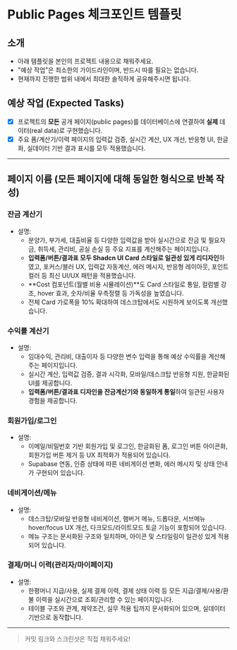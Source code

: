 # Public Pages 체크포인트 템플릿

## 소개

- 아래 템플릿을 본인의 프로젝트 내용으로 채워주세요.
- "예상 작업"은 최소한의 가이드라인이며, 반드시 따를 필요는 없습니다.
- 현재까지 진행한 범위 내에서 최대한 솔직하게 공유해주시면 됩니다.

## 예상 작업 (Expected Tasks)

- [x] 프로젝트의 **모든** 공개 페이지(public pages)를 데이터베이스에 연결하여 **실제** 데이터(real data)로 구현했습니다.
- [x] 주요 폼/계산기/이력 페이지의 입력값 검증, 실시간 계산, UX 개선, 반응형 UI, 한글화, 실데이터 기반 결과 표시를 모두 적용했습니다.

---

## 페이지 이름 (모든 페이지에 대해 동일한 형식으로 반복 작성)

### 잔금 계산기

- 설명:
  - 분양가, 부가세, 대출비율 등 다양한 입력값을 받아 실시간으로 잔금 및 필요자금, 취득세, 관리비, 공실 손실 등 주요 지표를 계산해주는 페이지입니다.
  - **입력폼/버튼/결과표 모두 Shadcn UI Card 스타일로 일관성 있게 리디자인**하였고, 포커스/블러 UX, 입력값 자동계산, 에러 메시지, 반응형 레이아웃, 포인트 컬러 등 최신 UI/UX 패턴을 적용했습니다.
  - **Cost 컴포넌트(월별 비용 시뮬레이션)**도 Card 스타일로 통일, 컬럼별 강조, hover 효과, 숫자/비율 우측정렬 등 가독성을 높였습니다.
  - 전체 Card 가로폭을 10% 확대하여 데스크탑에서도 시원하게 보이도록 개선했습니다.

### 수익률 계산기

- 설명:
  - 임대수익, 관리비, 대출이자 등 다양한 변수 입력을 통해 예상 수익률을 계산해주는 페이지입니다.
  - 실시간 계산, 입력값 검증, 결과 시각화, 모바일/데스크탑 반응형 지원, 한글화된 UI를 제공합니다.
  - **입력폼/버튼/결과표 디자인을 잔금계산기와 동일하게 통일**하여 일관된 사용자 경험을 제공합니다.

### 회원가입/로그인

- 설명:
  - 이메일/비밀번호 기반 회원가입 및 로그인, 한글화된 폼, 로그인 버튼 아이콘화, 회원가입 버튼 제거 등 UX 최적화가 적용되어 있습니다.
  - Supabase 연동, 인증 상태에 따른 네비게이션 변화, 에러 메시지 및 상태 안내가 구현되어 있습니다.

### 네비게이션/메뉴

- 설명:
  - 데스크탑/모바일 반응형 네비게이션, 햄버거 메뉴, 드롭다운, 서브메뉴 hover/focus UX 개선, 다크모드/라이트모드 토글 기능이 포함되어 있습니다.
  - 메뉴 구조는 문서화된 구조와 일치하며, 아이콘 및 스타일링이 일관성 있게 적용되어 있습니다.

### 결제/머니 이력(관리자/마이페이지)

- 설명:
  - 한평머니 지급/사용, 실제 결제 이력, 결제 상태 이력 등 모든 지급/결제/사용/환불 이력을 실시간으로 조회/관리할 수 있는 페이지입니다.
  - 테이블 구조와 관계, 제약조건, 실무 적용 팁까지 문서화되어 있으며, 실데이터 기반으로 동작합니다.

---

> 커밋 링크와 스크린샷은 직접 채워주세요!
